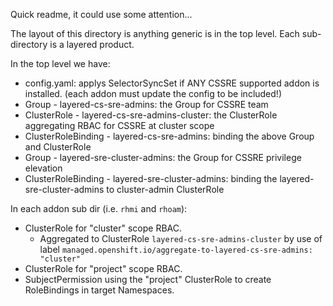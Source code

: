 Quick readme, it could use some attention...


The layout of this directory is anything generic is in the top level.  Each sub-directory is a layered product.

In the top level we have:
- config.yaml: applys SelectorSyncSet if ANY CSSRE supported addon is installed. (each addon must update the config to be included!)
- Group - layered-cs-sre-admins: the Group for CSSRE team
- ClusterRole - layered-cs-sre-admins-cluster: the ClusterRole aggregating RBAC for CSSRE at cluster scope
- ClusterRoleBinding - layered-cs-sre-admins: binding the above Group and ClusterRole
- Group - layered-sre-cluster-admins: the Group for CSSRE privilege elevation
- ClusterRoleBinding - layered-sre-cluster-admins: binding the layered-sre-cluster-admins to cluster-admin ClusterRole

In each addon sub dir (i.e. `rhmi` and `rhoam`):
- ClusterRole for "cluster" scope RBAC.
  - Aggregated to ClusterRole `layered-cs-sre-admins-cluster` by use of label `managed.openshift.io/aggregate-to-layered-cs-sre-admins: "cluster"`
- ClusterRole for "project" scope RBAC.
- SubjectPermission using the "project" ClusterRole to create RoleBindings in target Namespaces.